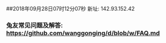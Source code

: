 ##2018年09月28日07时12分07秒 新址: 142.93.152.42
### 兔友常见问题及解答: https://github.com/wanggonging/d/blob/w/FAQ.md
